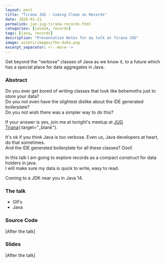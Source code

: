 ```yaml
---
layout: post
title: "Tirana JUG - Coming Clean on Records"
date: 2020-01-21
permalink: jan-jug-tirana-records.html
categories: [java14, records]
tags: [java, records]
description: "Presentation Notes for my talk at Tirana JUG"
image: assets/images/the-duke.png
excerpt_separator: <!--more-->
---
```


Get beyond the “verbose” classes of Java as we know it, to a future which has a special place for data aggregates in Java.

<!--more-->

### Abstract

Do you ever get bored of writing classes that look like behemoths just to store your data?  
Do you not even have the slightest dislike about the IDE generated boilerplate?  
Do you not wish there was a simpler way to do this?

If your answer is yes, join me at tonight's meetup at [JUG Tirana](https://www.meetup.com/Java-User-Group-Tirana/events/267691374/){:target="_blank"}.

It's ok if you think Java is too verbose. Even us, Java developers at heart, do that sometimes.  
And the IDE generated boilerplate for all these classes? Ooof.

In this talk I am going to explore records as a compact construct for data holders in java.  
I will make sure my data is quick to write, easy to read.

Coming to a JDK near you in Java 14.

### The talk

- GIFs
- Java

### Source Code

[After the talk]

### Slides

[After the talk]